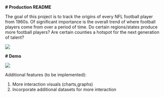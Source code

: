 **# Production README**

The goal of this project is to track the origins of every NFL football player from 1960s. Of significant importance is the overall trend of where football players come from over a period of time. Do certain regions/states produce more football players? Are certain counties a hotspot for the next generation of talent?

![](https://puu.sh/z66kp/e059b74a8b.png)



**# Demo**

![](http://g.recordit.co/wWC0w8fCJq.gif)







Additional features (to be implemented):
1) More interaction visuals (charts,graphs)
2) Incorporate additional datasets for more interaction


